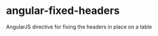 angular-fixed-headers
=====================

AngularJS directive for fixing the headers in place on a table
